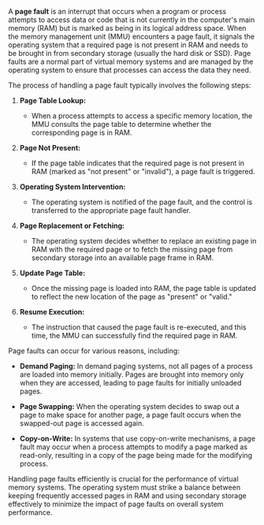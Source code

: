 A **page fault** is an interrupt that occurs when a program or process attempts to access data or code that is not currently in the computer's main memory (RAM) but is marked as being in its logical address space. When the memory management unit (MMU) encounters a page fault, it signals the operating system that a required page is not present in RAM and needs to be brought in from secondary storage (usually the hard disk or SSD). Page faults are a normal part of virtual memory systems and are managed by the operating system to ensure that processes can access the data they need.

The process of handling a page fault typically involves the following steps:

1. **Page Table Lookup:**
   - When a process attempts to access a specific memory location, the MMU consults the page table to determine whether the corresponding page is in RAM.

2. **Page Not Present:**
   - If the page table indicates that the required page is not present in RAM (marked as "not present" or "invalid"), a page fault is triggered.

3. **Operating System Intervention:**
   - The operating system is notified of the page fault, and the control is transferred to the appropriate page fault handler.

4. **Page Replacement or Fetching:**
   - The operating system decides whether to replace an existing page in RAM with the required page or to fetch the missing page from secondary storage into an available page frame in RAM.

5. **Update Page Table:**
   - Once the missing page is loaded into RAM, the page table is updated to reflect the new location of the page as "present" or "valid."

6. **Resume Execution:**
   - The instruction that caused the page fault is re-executed, and this time, the MMU can successfully find the required page in RAM.

Page faults can occur for various reasons, including:

- **Demand Paging:** In demand paging systems, not all pages of a process are loaded into memory initially. Pages are brought into memory only when they are accessed, leading to page faults for initially unloaded pages.

- **Page Swapping:** When the operating system decides to swap out a page to make space for another page, a page fault occurs when the swapped-out page is accessed again.

- **Copy-on-Write:** In systems that use copy-on-write mechanisms, a page fault may occur when a process attempts to modify a page marked as read-only, resulting in a copy of the page being made for the modifying process.

Handling page faults efficiently is crucial for the performance of virtual memory systems. The operating system must strike a balance between keeping frequently accessed pages in RAM and using secondary storage effectively to minimize the impact of page faults on overall system performance.
